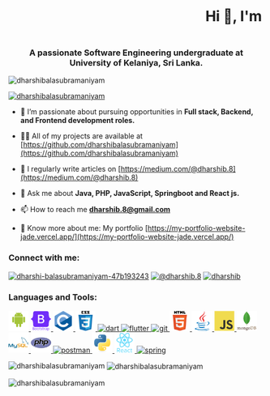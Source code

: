 <marquee><h1 align="center">Hi 👋, I'm Dharshi Balasubramaniyam</h1></marquee>
<h3 align="center">A passionate Software Engineering undergraduate at University of Kelaniya, Sri Lanka.</h3>

<p align="left"> <img src="https://komarev.com/ghpvc/?username=dharshibalasubramaniyam&label=Profile%20views&color=0e75b6&style=flat" alt="dharshibalasubramaniyam" /> </p>

<p align="left"> <a href="https://github.com/ryo-ma/github-profile-trophy"><img src="https://github-profile-trophy.vercel.app/?username=dharshibalasubramaniyam" alt="dharshibalasubramaniyam" /></a> </p>

- 🌱 I’m passionate about pursuing opportunities in **Full stack, Backend, and Frontend development roles.**

- 👨‍💻 All of my projects are available at [https://github.com/dharshibalasubramaniyam](https://github.com/dharshibalasubramaniyam)

- 📝 I regularly write articles on [https://medium.com/@dharshib.8](https://medium.com/@dharshib.8)

- 💬 Ask me about **Java, PHP, JavaScript, Springboot and React js.**

- 📫 How to reach me **dharshib.8@gmail.com**

- 📄 Know more about me: My portfolio [https://my-portfolio-website-jade.vercel.app/](https://my-portfolio-website-jade.vercel.app/)

<h3 align="left">Connect with me:</h3>
<p align="left">
<a href="https://linkedin.com/in/dharshi-balasubramaniyam-47b193243" target="blank"><img align="center" src="https://raw.githubusercontent.com/rahuldkjain/github-profile-readme-generator/master/src/images/icons/Social/linked-in-alt.svg" alt="dharshi-balasubramaniyam-47b193243" height="30" width="40" /></a>
<a href="https://medium.com/@dharshib.8" target="blank"><img align="center" src="https://raw.githubusercontent.com/rahuldkjain/github-profile-readme-generator/master/src/images/icons/Social/medium.svg" alt="@dharshib.8" height="30" width="40" /></a>
<a href="https://www.hackerrank.com/dharshib" target="blank"><img align="center" src="https://raw.githubusercontent.com/rahuldkjain/github-profile-readme-generator/master/src/images/icons/Social/hackerrank.svg" alt="dharshib" height="30" width="40" /></a>
</p>

<h3 align="left">Languages and Tools:</h3>
<p align="left"> <a href="https://developer.android.com" target="_blank" rel="noreferrer"> <img src="https://raw.githubusercontent.com/devicons/devicon/master/icons/android/android-original-wordmark.svg" alt="android" width="40" height="40"/> </a> <a href="https://getbootstrap.com" target="_blank" rel="noreferrer"> <img src="https://raw.githubusercontent.com/devicons/devicon/master/icons/bootstrap/bootstrap-plain-wordmark.svg" alt="bootstrap" width="40" height="40"/> </a> <a href="https://www.cprogramming.com/" target="_blank" rel="noreferrer"> <img src="https://raw.githubusercontent.com/devicons/devicon/master/icons/c/c-original.svg" alt="c" width="40" height="40"/> </a> <a href="https://www.w3schools.com/css/" target="_blank" rel="noreferrer"> <img src="https://raw.githubusercontent.com/devicons/devicon/master/icons/css3/css3-original-wordmark.svg" alt="css3" width="40" height="40"/> </a> <a href="https://dart.dev" target="_blank" rel="noreferrer"> <img src="https://www.vectorlogo.zone/logos/dartlang/dartlang-icon.svg" alt="dart" width="40" height="40"/> </a> <a href="https://flutter.dev" target="_blank" rel="noreferrer"> <img src="https://www.vectorlogo.zone/logos/flutterio/flutterio-icon.svg" alt="flutter" width="40" height="40"/> </a> <a href="https://git-scm.com/" target="_blank" rel="noreferrer"> <img src="https://www.vectorlogo.zone/logos/git-scm/git-scm-icon.svg" alt="git" width="40" height="40"/> </a> <a href="https://www.w3.org/html/" target="_blank" rel="noreferrer"> <img src="https://raw.githubusercontent.com/devicons/devicon/master/icons/html5/html5-original-wordmark.svg" alt="html5" width="40" height="40"/> </a> <a href="https://www.java.com" target="_blank" rel="noreferrer"> <img src="https://raw.githubusercontent.com/devicons/devicon/master/icons/java/java-original.svg" alt="java" width="40" height="40"/> </a> <a href="https://developer.mozilla.org/en-US/docs/Web/JavaScript" target="_blank" rel="noreferrer"> <img src="https://raw.githubusercontent.com/devicons/devicon/master/icons/javascript/javascript-original.svg" alt="javascript" width="40" height="40"/> </a> <a href="https://www.mongodb.com/" target="_blank" rel="noreferrer"> <img src="https://raw.githubusercontent.com/devicons/devicon/master/icons/mongodb/mongodb-original-wordmark.svg" alt="mongodb" width="40" height="40"/> </a> <a href="https://www.mysql.com/" target="_blank" rel="noreferrer"> <img src="https://raw.githubusercontent.com/devicons/devicon/master/icons/mysql/mysql-original-wordmark.svg" alt="mysql" width="40" height="40"/> </a> <a href="https://www.php.net" target="_blank" rel="noreferrer"> <img src="https://raw.githubusercontent.com/devicons/devicon/master/icons/php/php-original.svg" alt="php" width="40" height="40"/> </a> <a href="https://postman.com" target="_blank" rel="noreferrer"> <img src="https://www.vectorlogo.zone/logos/getpostman/getpostman-icon.svg" alt="postman" width="40" height="40"/> </a> <a href="https://www.python.org" target="_blank" rel="noreferrer"> <img src="https://raw.githubusercontent.com/devicons/devicon/master/icons/python/python-original.svg" alt="python" width="40" height="40"/> </a> <a href="https://reactjs.org/" target="_blank" rel="noreferrer"> <img src="https://raw.githubusercontent.com/devicons/devicon/master/icons/react/react-original-wordmark.svg" alt="react" width="40" height="40"/> </a> <a href="https://spring.io/" target="_blank" rel="noreferrer"> <img src="https://www.vectorlogo.zone/logos/springio/springio-icon.svg" alt="spring" width="40" height="40"/> </a> </p>

<p><img align="left" src="https://github-readme-stats.vercel.app/api/top-langs?username=dharshibalasubramaniyam&show_icons=true&locale=en&layout=compact" alt="dharshibalasubramaniyam" /></p>

<p>&nbsp;<img align="center" src="https://github-readme-stats.vercel.app/api?username=dharshibalasubramaniyam&show_icons=true&locale=en" alt="dharshibalasubramaniyam" /></p>

<p><img align="center" src="https://github-readme-streak-stats.herokuapp.com/?user=dharshibalasubramaniyam&" alt="dharshibalasubramaniyam" /></p>
